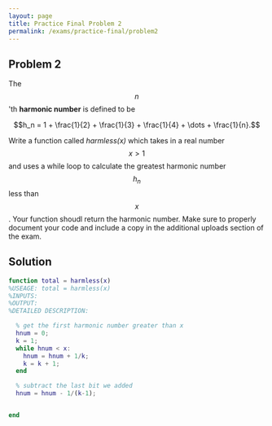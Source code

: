 ```yaml
---
layout: page
title: Practice Final Problem 2
permalink: /exams/practice-final/problem2
---
```


## Problem 2

The $$n$$'th **harmonic number** is defined to be

$$h_n = 1 + \frac{1}{2} + \frac{1}{3} + \frac{1}{4} + \dots + \frac{1}{n}.$$

Write a function called *harmless(x)* which takes in a real number $$x>1$$ and uses a while loop to calculate the greatest harmonic number $$h_n$$ less than $$x$$.  Your function shoudl return the harmonic number.
Make sure to properly document your code and include a copy in the additional uploads section of the exam.

## Solution

```Matlab
function total = harmless(x)
%USEAGE: total = harmless(x)
%INPUTS:
%OUTPUT:
%DETAILED DESCRIPTION:

  % get the first harmonic number greater than x
  hnum = 0;
  k = 1;
  while hnum < x:
    hnum = hnum + 1/k;
    k = k + 1;
  end

  % subtract the last bit we added
  hnum = hnum - 1/(k-1);


end

```

